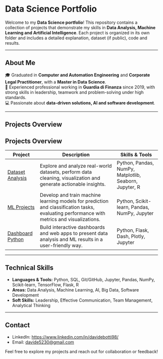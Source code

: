 # Data Science Portfolio

Welcome to my **Data Science portfolio**! This repository contains a collection of projects that demonstrate my skills in **Data Analysis, Machine Learning and Artificial Intelligence**. Each project is organized in its own folder and includes a detailed explanation, dataset (if public), code and results.

---

## About Me
🎓 Graduated in **Computer and Automation Engineering** and **Corporate Legal Practitioner**, with a **Master in Data Science**.  
💼 Experienced professional working in **Guardia di Finanza** since 2019, with strong skills in leadership, teamwork and problem-solving under high standards.  
💻 Passionate about **data-driven solutions, AI and software development**.

---

## Projects Overview

## Projects Overview

| Project | Description | Skills & Tools |
|---------|-------------|----------------|
| [Dataset Analysis](https://github.com/davide5230/Data-Science/tree/main/Dataset%20Analysis) | Explore and analyze real-world datasets, perform data cleaning, visualization and generate actionable insights. | Python, Pandas, NumPy, Matplotlib, Seaborn, Jupyter, R |
| [ML Projects](https://github.com/davide5230/Data-Science/tree/main/ML%20Projects) | Develop and train machine learning models for prediction and classification tasks, evaluating performance with metrics and visualizations. | Python, Scikit-learn, Pandas, NumPy, Jupyter |
| [Dashboard Python](https://github.com/davide5230/Data-Science/tree/main/Dashboard%20Python) | Build interactive dashboards and web apps to present data analysis and ML results in a user-friendly way. | Python, Flask, Dash, Plotly, Jupyter |

---

## Technical Skills
- **Languages & Tools:** Python, SQL, Git/GitHub, Jupyter, Pandas, NumPy, Scikit-learn, TensorFlow, Flask, R  
- **Areas:** Data Analysis, Machine Learning, AI, Big Data, Software Development  
- **Soft Skills:** Leadership, Effective Communication, Team Management, Analytical Thinking

---

## Contact
- LinkedIn: https://www.linkedin.com/in/davidebotti98/ 
- Email: davide5230@gmail.com

Feel free to explore my projects and reach out for collaboration or feedback!
